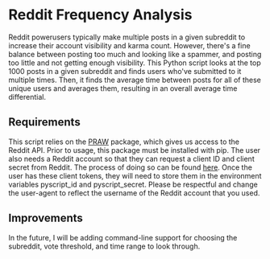 # Reddit Frequency Analysis

Reddit powerusers typically make multiple posts in a given subreddit to increase their account visibility and karma count. However,  there's a fine balance between posting too much and looking like a spammer, and posting too little and not getting enough visibility. This Python script looks at the top 1000 posts in a given subreddit and finds users who've submitted to it multiple times. Then, it finds the average time between posts for all of these unique users and averages them, resulting in an overall average time differential.

## Requirements
This script relies on the [PRAW](https://praw.readthedocs.io/en/v5.4.0/index.html) package, which gives us access to the Reddit API. Prior to usage, this package must be installed with pip.
The user also needs a Reddit account so that they can request a client ID and client secret from Reddit. The process of doing so can be found [here](https://github.com/reddit-archive/reddit/wiki/OAuth2).
Once the user has these client tokens, they will need to store them in the environment variables pyscript_id and pyscript_secret.
Please be respectful and change the user-agent to reflect the username of the Reddit account that you used.

## Improvements
In the future, I will be adding command-line support for choosing the subreddit, vote threshold, and time range to look through.
